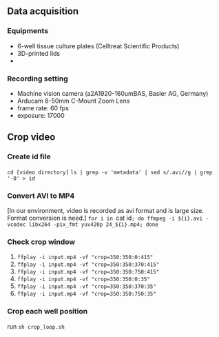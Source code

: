 ## Data acquisition
### Equipments
- 6-well tissue culture plates (Celltreat Scientific Products)
- 3D-printed lids
- 


### Recording setting
- Machine vision camera (a2A1920-160umBAS, Basler AG, Germany)
- Arducam 8-50mm C-Mount Zoom Lens
- frame rate: 60 fps
- exposure: 17000

## Crop video
### Create id file
`cd [video directory]`
`ls | grep -v 'metadata' | sed s/.avi//g | grep '-0' > id`

### Convert AVI to MP4
[In our environment, video is recorded as avi format and is large size. Format conversion is need.]
`for i in `cat id`; do ffmpeg -i ${i}.avi -vcodec libx264 -pix_fmt yuv420p 24_${i}.mp4; done`

### Check crop window

1. `ffplay -i input.mp4 -vf "crop=350:350:0:415"`
1. `ffplay -i input.mp4 -vf "crop=350:350:370:415"`
1. `ffplay -i input.mp4 -vf "crop=350:350:750:415"`
1. `ffplay -i input.mp4 -vf "crop=350:350:0:35"`
1. `ffplay -i input.mp4 -vf "crop=350:350:370:35"`
1. `ffplay -i input.mp4 -vf "crop=350:350:750:35"`

### Crop each well position
run `sh crop_loop.sh`
